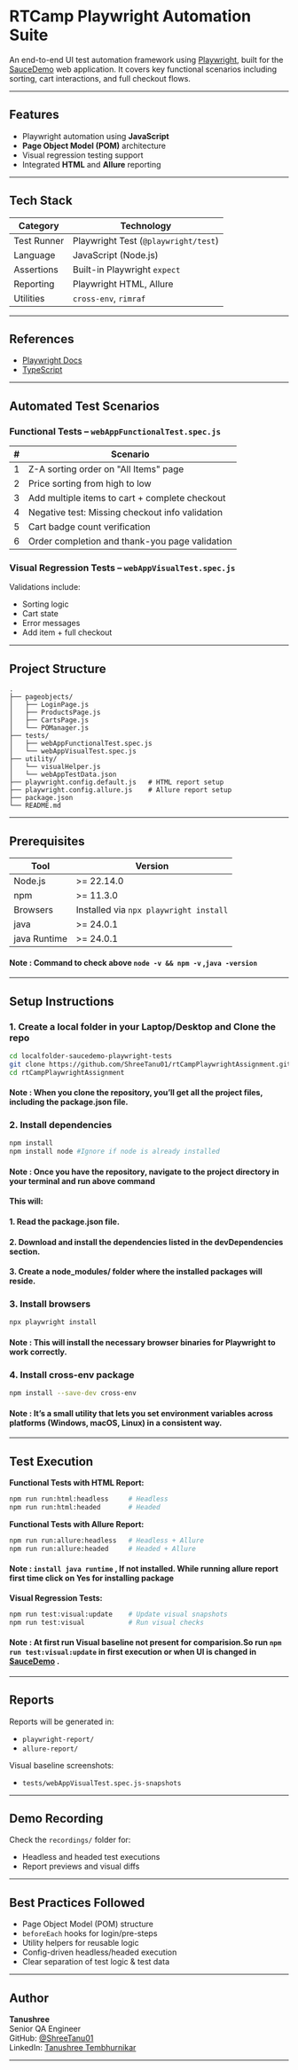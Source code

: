 # RTCamp Playwright Automation Suite

An end-to-end UI test automation framework using [Playwright](https://playwright.dev/), built for the [SauceDemo](https://www.saucedemo.com/) web application. It covers key functional scenarios including sorting, cart interactions, and full checkout flows.

---

## Features

- Playwright automation using **JavaScript**
- **Page Object Model (POM)** architecture
- Visual regression testing support
- Integrated **HTML** and **Allure** reporting

---

## Tech Stack

| Category     | Technology                     |
|--------------|---------------------------------|
| Test Runner  | Playwright Test (`@playwright/test`) |
| Language     | JavaScript (Node.js)           |
| Assertions   | Built-in Playwright `expect`   |
| Reporting    | Playwright HTML, Allure        |
| Utilities    | `cross-env`, `rimraf`          |

---

## References

- [Playwright Docs](https://playwright.dev/)
- [TypeScript](https://www.typescriptlang.org/)

---

## Automated Test Scenarios

### Functional Tests – `webAppFunctionalTest.spec.js`

| # | Scenario |
|---|----------|
| 1 | Z-A sorting order on "All Items" page |
| 2 | Price sorting from high to low |
| 3 | Add multiple items to cart + complete checkout |
| 4 | Negative test: Missing checkout info validation |
| 5 | Cart badge count verification |
| 6 | Order completion and thank-you page validation |

### Visual Regression Tests – `webAppVisualTest.spec.js`

Validations include:
- Sorting logic
- Cart state
- Error messages
- Add item + full checkout

---

## Project Structure

```
.
├── pageobjects/
│   ├── LoginPage.js
│   ├── ProductsPage.js
│   ├── CartsPage.js
│   └── POManager.js
├── tests/
│   ├── webAppFunctionalTest.spec.js
│   └── webAppVisualTest.spec.js
├── utility/
│   └── visualHelper.js
│   └── webAppTestData.json
├── playwright.config.default.js   # HTML report setup
├── playwright.config.allure.js    # Allure report setup
├── package.json
└── README.md
```

---

## Prerequisites

| Tool      | Version   |
|-----------|-----------|
| Node.js   | >= 22.14.0     |
| npm       | >= 11.3.0      |
| Browsers  | Installed via `npx playwright install` |
| java   | >= 24.0.1     |
| java Runtime  | >= 24.0.1     |

#### Note : Command to check above `node -v && npm -v` ,`java -version`
---

## Setup Instructions


### 1. Create a local folder in your Laptop/Desktop and Clone the repo
```bash
cd localfolder-saucedemo-playwright-tests
git clone https://github.com/ShreeTanu01/rtCampPlaywrightAssignment.git
cd rtCampPlaywrightAssignment
```
#### Note : When you clone the repository, you’ll get all the project files, including the package.json file.

### 2. Install dependencies
```bash
npm install
npm install node #Ignore if node is already installed
```
#### Note : Once you have the repository, navigate to the project directory in your terminal and run above command
#### This will:
####    1. Read the package.json file.
####    2. Download and install the dependencies listed in the devDependencies section.
####    3. Create a node_modules/ folder where the installed packages will reside.

### 3. Install browsers
```bash
npx playwright install
```
#### Note : This will install the necessary browser binaries for Playwright to work correctly.

### 4. Install cross-env package
```bash
npm install --save-dev cross-env
```
#### Note : It’s a small utility that lets you set environment variables across platforms (Windows, macOS, Linux) in a consistent way.


---

## Test Execution

**Functional Tests with HTML Report:**

```bash
npm run run:html:headless     # Headless
npm run run:html:headed       # Headed
```

**Functional Tests with Allure Report:**

```bash
npm run run:allure:headless   # Headless + Allure   
npm run run:allure:headed     # Headed + Allure
```
#### Note : `install java runtime` , If not installed. While running allure report first time click on Yes for installing package

**Visual Regression Tests:**

```bash
npm run test:visual:update    # Update visual snapshots
npm run test:visual           # Run visual checks

```
#### Note : At first run Visual baseline not present for comparision.So run `npm run test:visual:update` in first execution or when UI is changed in [SauceDemo](https://www.saucedemo.com/) .

---

## Reports

Reports will be generated in:
- `playwright-report/`
- `allure-report/`

Visual baseline screenshots:
- `tests/webAppVisualTest.spec.js-snapshots` 

---

## Demo Recording

Check the `recordings/` folder for:
- Headless and headed test executions
- Report previews and visual diffs

---

## Best Practices Followed

-  Page Object Model (POM) structure
-  `beforeEach` hooks for login/pre-steps
-  Utility helpers for reusable logic
-  Config-driven headless/headed execution
-  Clear separation of test logic & test data

---

##  Author

**Tanushree**  
Senior QA Engineer  
GitHub: [@ShreeTanu01](https://github.com/ShreeTanu01)  
LinkedIn: [Tanushree Tembhurnikar](https://www.linkedin.com/in/tanushree-tembhurnikar-9525b6157/)

---
